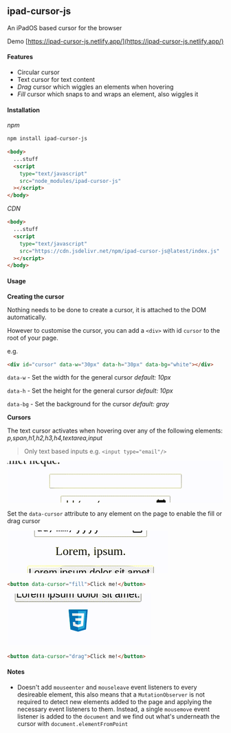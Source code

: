 ## ipad-cursor-js

An iPadOS based cursor for the browser

Demo [https://ipad-cursor-js.netlify.app/](https://ipad-cursor-js.netlify.app/)

#### Features

- Circular cursor
- Text cursor for text content
- _Drag_ cursor which wiggles an elements when hovering
- _Fill_ cursor which snaps to and wraps an element, also wiggles it

#### Installation

_npm_

```bash
npm install ipad-cursor-js
```

```html
<body>
  ...stuff
  <script
    type="text/javascript"
    src="node_modules/ipad-cursor-js"
  ></script>
</body>
```
_CDN_

```html
<body>
  ...stuff
  <script
    type="text/javascript"
    src="https://cdn.jsdelivr.net/npm/ipad-cursor-js@latest/index.js"
  ></script>
</body>
```

#### Usage

**Creating the cursor**

Nothing needs to be done to create a cursor, it is attached to the DOM automatically.

However to customise the cursor, you can add a `<div>` with id `cursor` to the root of your page.

e.g.

```html
<div id="cursor" data-w="30px" data-h="30px" data-bg="white"></div>
```

`data-w` - Set the width for the general cursor _default: 10px_

`data-h` - Set the height for the general cursor _default: 10px_

`data-bg` - Set the background for the cursor _default: gray_

**Cursors**

The text cursor activates when hovering over any of the following elements: _p,span,h1,h2,h3,h4,textarea,input_

> Only text based inputs e.g. `<input type="email"/>`

![Text Cursor GIF](./images/text.gif)

Set the `data-cursor` attribute to any element on the page to enable the fill or drag cursor

![Fill Cursor GIF](./images/fill.gif)

```html
<button data-cursor="fill">Click me!</button>
```

![Fill Cursor GIF](./images/drag.gif)

```html
<button data-cursor="drag">Click me!</button>
```

#### Notes

- Doesn't add `mouseenter` and `mouseleave` event listeners to every desireable element, this also means that a `MutationObserver` is not required to detect new elements added to the page and applying the necessary event listeners to them. Instead, a single `mousemove` event listener is added to the `document` and we find out what's underneath the cursor with `document.elementFromPoint`
